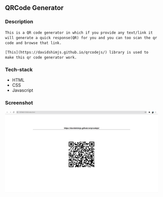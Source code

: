 ## QRCode Generator

### Description
``This is a QR code generator in which if you provide any text/link it will generate a quick response(QR) for you and you can too scan the qr code and browse that link.``


`[This](https://davidshimjs.github.io/qrcodejs/) library is used to make this qr code generator work.`

### Tech-stack
- HTML
- CSS
- Javascript

### Screenshot

<img src="qr.png">